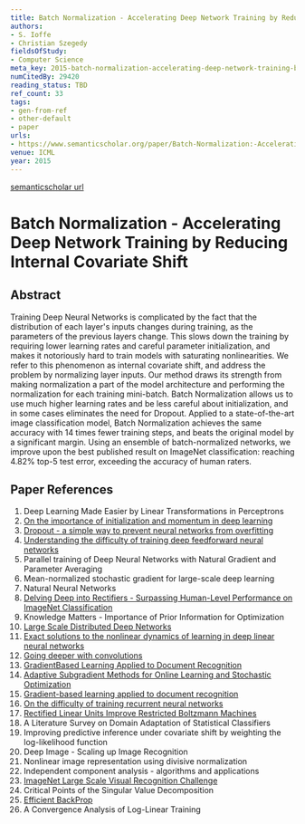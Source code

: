 ```yaml
---
title: Batch Normalization - Accelerating Deep Network Training by Reducing Internal Covariate Shift
authors:
- S. Ioffe
- Christian Szegedy
fieldsOfStudy:
- Computer Science
meta_key: 2015-batch-normalization-accelerating-deep-network-training-by-reducing-internal-covariate-shift
numCitedBy: 29420
reading_status: TBD
ref_count: 33
tags:
- gen-from-ref
- other-default
- paper
urls:
- https://www.semanticscholar.org/paper/Batch-Normalization:-Accelerating-Deep-Network-by-Ioffe-Szegedy/4d376d6978dad0374edfa6709c9556b42d3594d3?sort=total-citations
venue: ICML
year: 2015
---
```


[semanticscholar url](https://www.semanticscholar.org/paper/Batch-Normalization:-Accelerating-Deep-Network-by-Ioffe-Szegedy/4d376d6978dad0374edfa6709c9556b42d3594d3?sort=total-citations)

# Batch Normalization - Accelerating Deep Network Training by Reducing Internal Covariate Shift

## Abstract

Training Deep Neural Networks is complicated by the fact that the distribution of each layer's inputs changes during training, as the parameters of the previous layers change. This slows down the training by requiring lower learning rates and careful parameter initialization, and makes it notoriously hard to train models with saturating nonlinearities. We refer to this phenomenon as internal covariate shift, and address the problem by normalizing layer inputs. Our method draws its strength from making normalization a part of the model architecture and performing the normalization for each training mini-batch. Batch Normalization allows us to use much higher learning rates and be less careful about initialization, and in some cases eliminates the need for Dropout. Applied to a state-of-the-art image classification model, Batch Normalization achieves the same accuracy with 14 times fewer training steps, and beats the original model by a significant margin. Using an ensemble of batch-normalized networks, we improve upon the best published result on ImageNet classification: reaching 4.82% top-5 test error, exceeding the accuracy of human raters.

## Paper References

1. Deep Learning Made Easier by Linear Transformations in Perceptrons
2. [On the importance of initialization and momentum in deep learning](2013-on-the-importance-of-initialization-and-momentum-in-deep-learning)
3. [Dropout - a simple way to prevent neural networks from overfitting](2014-dropout-a-simple-way-to-prevent-neural-networks-from-overfitting)
4. [Understanding the difficulty of training deep feedforward neural networks](2010-understanding-the-difficulty-of-training-deep-feedforward-neural-networks)
5. Parallel training of Deep Neural Networks with Natural Gradient and Parameter Averaging
6. Mean-normalized stochastic gradient for large-scale deep learning
7. Natural Neural Networks
8. [Delving Deep into Rectifiers - Surpassing Human-Level Performance on ImageNet Classification](2015-delving-deep-into-rectifiers-surpassing-human-level-performance-on-imagenet-classification)
9. Knowledge Matters - Importance of Prior Information for Optimization
10. [Large Scale Distributed Deep Networks](2012-large-scale-distributed-deep-networks)
11. [Exact solutions to the nonlinear dynamics of learning in deep linear neural networks](2014-exact-solutions-to-the-nonlinear-dynamics-of-learning-in-deep-linear-neural-networks)
12. [Going deeper with convolutions](2015-going-deeper-with-convolutions)
13. [GradientBased Learning Applied to Document Recognition](2001-gradientbased-learning-applied-to-document-recognition)
14. [Adaptive Subgradient Methods for Online Learning and Stochastic Optimization](2010-adaptive-subgradient-methods-for-online-learning-and-stochastic-optimization)
15. [Gradient-based learning applied to document recognition](1998-lenet5.md)
16. [On the difficulty of training recurrent neural networks](2013-on-the-difficulty-of-training-recurrent-neural-networks)
17. [Rectified Linear Units Improve Restricted Boltzmann Machines](2010-rectified-linear-units-improve-restricted-boltzmann-machines)
18. A Literature Survey on Domain Adaptation of Statistical Classifiers
19. Improving predictive inference under covariate shift by weighting the log-likelihood function
20. Deep Image - Scaling up Image Recognition
21. Nonlinear image representation using divisive normalization
22. Independent component analysis - algorithms and applications
23. [ImageNet Large Scale Visual Recognition Challenge](2015-imagenet-large-scale-visual-recognition-challenge)
24. Critical Points of the Singular Value Decomposition
25. [Efficient BackProp](2012-efficient-backprop)
26. A Convergence Analysis of Log-Linear Training

